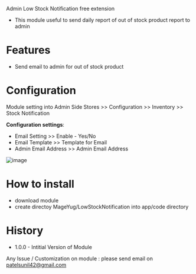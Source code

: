 Admin Low Stock Notification free extension
 - This module useful to send daily report of out of stock product report to admin  

# Features
- Send email to admin for out of stock product 

# Configuration

Module setting into Admin Side
Stores >> Configuration >> Inventory >> Stock Notification 

**Configuration settings**:	
- Email Setting >> Enable - Yes/No
- Email Template  >> Template for Email
- Admin Email Address  >> Admin Email Address 

![image](https://user-images.githubusercontent.com/2923438/214044675-b84767be-2f21-43b5-af0f-21e9da5f0e93.png)

# How to install
- download module
- create directoy MageYug/LowStockNotification into app/code directory

# History
- 1.0.0 - Intitial Version of Module


Any Issue / Customization on module : please send email on <a href="mailto:patelsunil42@gmail.com">patelsunil42@gmail.com</a>
